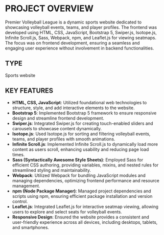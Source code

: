 # PROJECT OVERVIEW

Premier Volleyball League is a dynamic sports website dedicated to showcasing volleyball events, teams, and player profiles. The frontend was developed using HTML, CSS, JavaScript, Bootstrap 5, Swiper.js, Isotope.js, Infinite Scroll.js, Sass, Webpack, npm, and Leaflet.js for viewing seatmaps. The focus was on frontend development, ensuring a seamless and engaging user experience without involvement in backend functionalities.

## TYPE

Sports website

## KEY FEATURES

- **HTML, CSS, JavaScript**: Utilized foundational web technologies to structure, style, and add interactive elements to the website.
- **Bootstrap 5**: Implemented Bootstrap 5 framework to ensure responsive design and streamline frontend development.
- **Swiper.js**: Integrated Swiper.js for creating touch-enabled sliders and carousels to showcase content dynamically.
- **Isotope.js**: Used Isotope.js for sorting and filtering volleyball events, teams, and player profiles with smooth animations.
- **Infinite Scroll.js**: Implemented Infinite Scroll.js to dynamically load more content as users scroll, enhancing usability and reducing page load times.
- **Sass (Syntactically Awesome Style Sheets)**: Employed Sass for efficient CSS authoring, providing variables, mixins, and nested rules for streamlined styling and maintainability.
- **Webpack**: Utilized Webpack for bundling JavaScript modules and managing dependencies, optimizing frontend performance and resource management.
- **npm (Node Package Manager)**: Managed project dependencies and scripts using npm, ensuring efficient package installation and version control.
- **Leaflet.js**: Integrated Leaflet.js for interactive seatmap viewing, allowing users to explore and select seats for volleyball events.
- **Responsive Design**: Ensured the website provides a consistent and user-friendly experience across all devices, including desktops, tablets, and smartphones.

